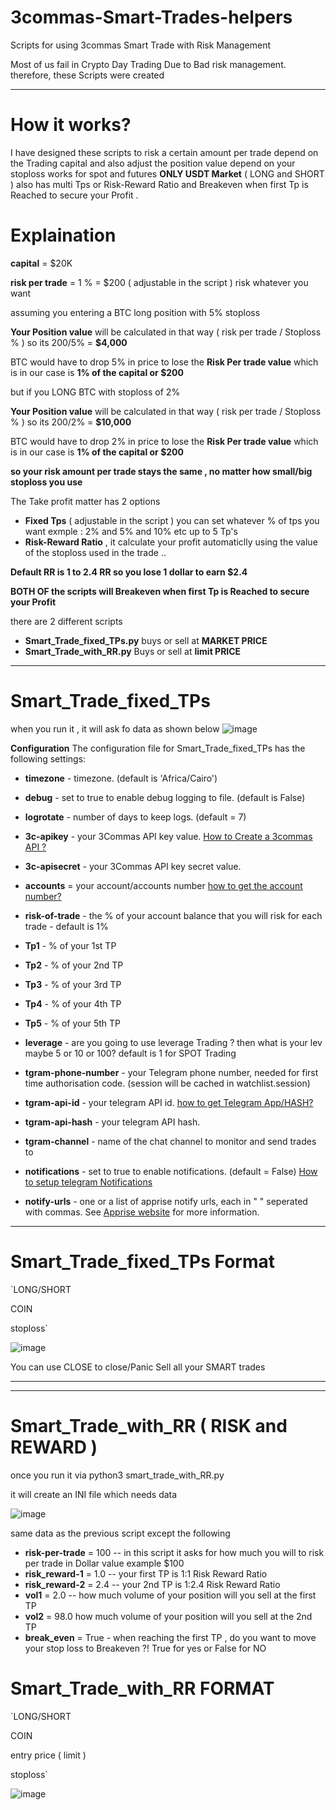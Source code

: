 # 3commas-Smart-Trades-helpers
Scripts for using 3commas Smart Trade with Risk Management

Most of us fail in Crypto Day Trading Due to Bad risk management. 
therefore, these Scripts were created 
******************
# How it works?
I have designed these scripts to risk a certain amount per trade depend on the Trading capital and also adjust the position value depend on your stoploss 
works for spot and futures **ONLY USDT Market**  ( LONG and SHORT ) also has multi Tps or Risk-Reward Ratio and Breakeven when first Tp is Reached to secure your Profit .

# Explaination 

**capital** = $20K

**risk per trade** = 1 % = $200 ( adjustable in the script ) risk whatever you want 

assuming you entering a BTC long position with 5% stoploss 

**Your Position value** will be calculated in that way ( risk per trade / Stoploss % ) so its 200/5% = **$4,000**

BTC would have to drop 5% in price to lose the **Risk Per trade value** which is in our case is **1% of the capital or $200**

but if you LONG BTC with stoploss of 2% 

**Your Position value** will be calculated in that way ( risk per trade / Stoploss % ) so its 200/2% = **$10,000**

BTC would have to drop 2% in price to lose the **Risk Per trade value** which is in our case is **1% of the capital or $200**

**so your risk amount per trade stays the same , no matter how small/big stoploss you use**

The Take profit matter has 2 options 
* **Fixed Tps** ( adjustable in the script ) you can set whatever % of tps you want exmple : 2% and 5% and 10% etc up to 5 Tp's
* **Risk-Reward Ratio** , it calculate your profit automaticlly using the value of the stoploss used in the trade .. 

**Default RR is 1 to 2.4 RR so you lose 1 dollar to earn $2.4**

**BOTH OF the scripts will Breakeven when first Tp is Reached to secure your Profit**

there are 2 different scripts 
* **Smart_Trade_fixed_TPs.py** buys or sell at **MARKET PRICE**
* **Smart_Trade_with_RR.py** Buys or sell at **limit PRICE**
**********************
# Smart_Trade_fixed_TPs
 when you run it , it will ask fo data as shown below 
 ![image](https://user-images.githubusercontent.com/106902748/194078254-f2db452d-9c09-49bf-8cb2-e92f399d61f0.png)
 
**Configuration**
The configuration file for Smart_Trade_fixed_TPs has the following settings:

* **timezone** - timezone. (default is 'Africa/Cairo')
* **debug** - set to true to enable debug logging to file. (default is False)
* **logrotate** - number of days to keep logs. (default = 7)
* **3c-apikey** - your 3Commas API key value. [How to Create a 3commas API ?](https://help.3commas.io/en/articles/5599671-3commas-api-creating-an-api-key-for-development)

* **3c-apisecret** - your 3Commas API key secret value.
* **accounts** = your account/accounts number [how to get the account number?](https://github.com/TZEG/3commas-Smart-Trades-helpers/wiki/How-to-get-exchange-account-number-from-3commas)
* **risk-of-trade** - the % of your account balance that you will risk for each trade - default is 1%
* **Tp1** - % of your 1st TP
* **Tp2** - % of your 2nd TP
* **Tp3** - % of your 3rd TP
* **Tp4** - % of your 4th TP
* **Tp5** - % of your 5th TP
* **leverage** - are you going to use leverage Trading ? then what is your lev maybe 5 or 10 or 100? default is 1 for SPOT Trading
* **tgram-phone-number** - your Telegram phone number, needed for first time authorisation code. (session will be cached in watchlist.session)
* **tgram-api-id** - your telegram API id. [how to get Telegram App/HASH?]([https://github.com/TZEG/3commas-Smart-Trades-helpers/wiki/How-to-get-exchange-account-number-from-3commas](https://github.com/TZEG/3commas-Smart-Trades-helpers/wiki/Get-Telegram-APP-ID-and-HASH))
* **tgram-api-hash** - your telegram API hash.
* **tgram-channel** - name of the chat channel to monitor and send trades to
* **notifications** - set to true to enable notifications. (default = False) [How to setup telegram Notifications](https://github.com/TZEG/3commas-Smart-Trades-helpers/wiki/How-to-setup-telegram-Notifications)
* **notify-urls** - one or a list of apprise notify urls, each in " " seperated with commas. See [Apprise website](https://github.com/caronc/apprise) for more information.

**********************
# Smart_Trade_fixed_TPs Format

`LONG/SHORT

COIN

stoploss`

![image](https://user-images.githubusercontent.com/106902748/194093614-9ef1983f-752e-4128-b039-0d8733bc7bb8.png)

You can use CLOSE to close/Panic Sell  all your SMART trades

**********************
**********************
# Smart_Trade_with_RR ( RISK and REWARD )
once you run it via 
python3 smart_trade_with_RR.py

it will create an INI file which needs data 

![image](https://user-images.githubusercontent.com/106902748/194098802-a50e3c9b-8a7d-4c0d-b45b-876031362bd5.png)

same data as the previous script except the following 

* **risk-per-trade** =  100 -- in this script it asks for how much you will to risk per trade in Dollar value example $100
* **risk_reward-1** = 1.0 -- your first TP is 1:1 Risk Reward Ratio 
* **risk_reward-2** = 2.4 -- your 2nd TP is 1:2.4 Risk Reward Ratio 
* **vol1** = 2.0 -- how much volume of your position will you sell at the first TP 
* **vol2** = 98.0  how much volume of your position will you sell at the 2nd TP 
* **break_even** = True  - when reaching the first TP , do you want to move your stop loss to Breakeven ?! True for yes or False for NO


# Smart_Trade_with_RR FORMAT 

`LONG/SHORT

COIN

entry price ( limit ) 

stoploss`


![image](https://user-images.githubusercontent.com/106902748/194100563-9fc584ce-0a27-443b-9f5c-57137ee61276.png)





